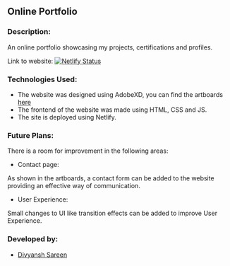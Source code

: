 ## Online Portfolio

### Description:

An online portfolio showcasing my projects, certifications and profiles.

Link to website: [![Netlify Status](https://api.netlify.com/api/v1/badges/0302630b-62c5-42f9-af45-971fdabf5cb3/deploy-status)](https://app.netlify.com/sites/infallible-khorana-3a9f38/deploys)

### Technologies Used:

- The website was designed using AdobeXD, you can find the artboards [here](https://github.com/DivyanshSareen/portfolio/tree/main/resources/artboards)
- The frontend of the website was made using HTML, CSS and JS.
- The site is deployed using Netlify.

### Future Plans:

There is a room for improvement in the following areas:

- Contact page:

As shown in the artboards, a contact form can be added to the website providing an effective way of communication.

- User Experience:

Small changes to UI like transition effects can be added to improve User Experience.

### Developed by:

- [Divyansh Sareen](https://github.com/DivyanshSareen)

